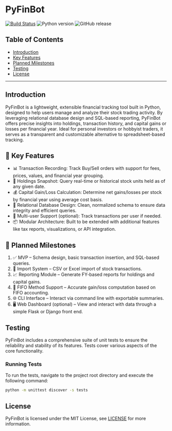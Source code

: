 # PyFinBot
[![Build Status](https://github.com/GreenMachine582/PyFinBot/actions/workflows/project_tests.yml/badge.svg?branch=main)](https://github.com/GreenMachine582/PyFinBot/actions/workflows/project_tests.yml)
![Python version](https://img.shields.io/badge/python-3.10%20--%203.12-blue.svg)
![GitHub release](https://img.shields.io/github/v/release/GreenMachine582/PyFinBot?include_prereleases)

## Table of Contents
- [Introduction](#introduction)
- [Key Features](#-key-features)
- [Planned Milestones](#-planned-milestones)
- [Testing](#testing)
- [License](#license)

---

## Introduction
PyFinBot is a lightweight, extensible financial tracking tool built in Python, designed to help users manage and 
analyze their stock trading activity. By leveraging relational database design and SQL-based reporting, PyFinBot 
offers precise insights into holdings, transaction history, and capital gains or losses per financial year. Ideal for 
personal investors or hobbyist traders, it serves as a transparent and customizable alternative to spreadsheet-based 
tracking.

## 🚀 Key Features
* 📊 Transaction Recording: Track Buy/Sell orders with support for fees, prices, values, and financial year grouping.
* 📆 Holdings Snapshot: Query real-time or historical stock units held as of any given date. 
* 💰 Capital Gain/Loss Calculation: Determine net gains/losses per stock by financial year using average cost basis.
* 🔗 Relational Database Design: Clean, normalized schema to ensure data integrity and efficient queries.
* 🔐 Multi-user Support (optional): Track transactions per user if needed.
* 📦 Modular Architecture: Built to be extended with additional features like tax reports, visualizations, or API integration.

## 🎯 Planned Milestones
1. ✅ MVP – Schema design, basic transaction insertion, and SQL-based queries.
2. 🔄 Import System – CSV or Excel import of stock transactions.
3. 📈 Reporting Module – Generate FY-based reports for holdings and capital gains.
4. 🧮 FIFO Method Support – Accurate gain/loss computation based on FIFO accounting.
5. 🌐 CLI Interface – Interact via command line with exportable summaries.
6. 🖥️ Web Dashboard (optional) – View and interact with data through a simple Flask or Django front end.

## Testing
PyFinBot includes a comprehensive suite of unit tests to ensure the reliability and stability of its features. Tests 
cover various aspects of the core functionality.

### Running Tests
To run the tests, navigate to the project root directory and execute the following command:

```bash
python -m unittest discover -s tests
```

## License
PyFinBot is licensed under the MIT License, see [LICENSE](LICENSE) for more information.